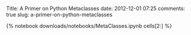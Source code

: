 Title: A Primer on Python Metaclasses
date: 2012-12-01 07:25
comments: true
slug: a-primer-on-python-metaclasses

{% notebook downloads/notebooks/MetaClasses.ipynb cells[2:] %}
